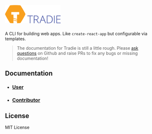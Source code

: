 # <a href="https://github.com/jameslnewell/tradie"><img alt="tradie" src="./logo.png" height="60px" /></a>

A CLI for building web apps. Like `create-react-app` but configurable via templates.

> The documentation for Tradie is still a little rough. Please [ask questions](https://github.com/jameslnewell/tradie-v4/issues) on Github and raise PRs to fix any bugs or missing documentation!

## Documentation

- ### [User](packages/tradie)
- ### [Contributor](docs/contributing.md)

## License

MIT License